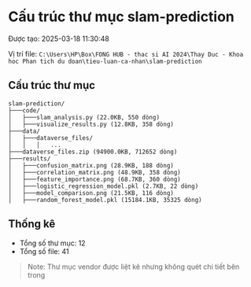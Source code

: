 # Cấu trúc thư mục slam-prediction

Được tạo: 2025-03-18 11:30:48

Vị trí file: `C:\Users\HP\Box\FONG HUB - thac si AI 2024\Thay Duc - Khoa hoc Phan tich du doan\tieu-luan-ca-nhan\slam-prediction`

## Cấu trúc thư mục

```plaintext
slam-prediction/
├───code/
│   ├───slam_analysis.py (22.0KB, 550 dòng)
│   ├───visualize_results.py (12.8KB, 358 dòng)
├───data/
│   ├───dataverse_files/
│   │   │   ...
├───dataverse_files.zip (94900.0KB, 712652 dòng)
├───results/
│   ├───confusion_matrix.png (28.9KB, 188 dòng)
│   ├───correlation_matrix.png (48.9KB, 358 dòng)
│   ├───feature_importance.png (68.7KB, 360 dòng)
│   ├───logistic_regression_model.pkl (2.7KB, 22 dòng)
│   ├───model_comparison.png (21.5KB, 116 dòng)
│   ├───random_forest_model.pkl (15184.1KB, 35325 dòng)
```

## Thống kê

- Tổng số thư mục: 12
- Tổng số file: 41

> Note: Thư mục vendor được liệt kê nhưng không quét chi tiết bên trong
